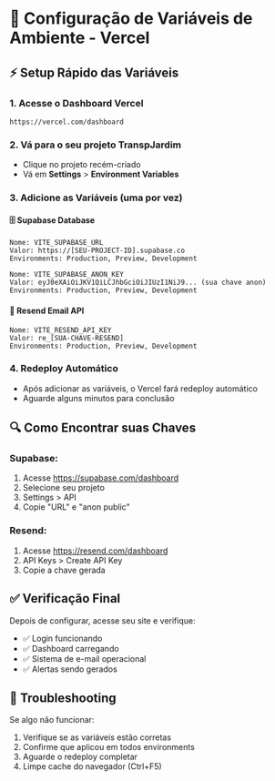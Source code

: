 # 🔧 Configuração de Variáveis de Ambiente - Vercel

## ⚡ Setup Rápido das Variáveis

### 1. Acesse o Dashboard Vercel
```
https://vercel.com/dashboard
```

### 2. Vá para o seu projeto TranspJardim
- Clique no projeto recém-criado
- Vá em **Settings** > **Environment Variables**

### 3. Adicione as Variáveis (uma por vez)

#### 🗄️ **Supabase Database**
```
Nome: VITE_SUPABASE_URL
Valor: https://[SEU-PROJECT-ID].supabase.co
Environments: Production, Preview, Development
```

```
Nome: VITE_SUPABASE_ANON_KEY  
Valor: eyJ0eXAiOiJKV1QiLCJhbGciOiJIUzI1NiJ9... (sua chave anon)
Environments: Production, Preview, Development
```

#### 📧 **Resend Email API**
```
Nome: VITE_RESEND_API_KEY
Valor: re_[SUA-CHAVE-RESEND]
Environments: Production, Preview, Development
```

### 4. Redeploy Automático
- Após adicionar as variáveis, o Vercel fará redeploy automático
- Aguarde alguns minutos para conclusão

## 🔍 Como Encontrar suas Chaves

### **Supabase:**
1. Acesse https://supabase.com/dashboard
2. Selecione seu projeto
3. Settings > API
4. Copie "URL" e "anon public"

### **Resend:**
1. Acesse https://resend.com/dashboard
2. API Keys > Create API Key
3. Copie a chave gerada

## ✅ Verificação Final

Depois de configurar, acesse seu site e verifique:
- ✅ Login funcionando
- ✅ Dashboard carregando
- ✅ Sistema de e-mail operacional
- ✅ Alertas sendo gerados

## 🚨 Troubleshooting

Se algo não funcionar:
1. Verifique se as variáveis estão corretas
2. Confirme que aplicou em todos environments
3. Aguarde o redeploy completar
4. Limpe cache do navegador (Ctrl+F5)